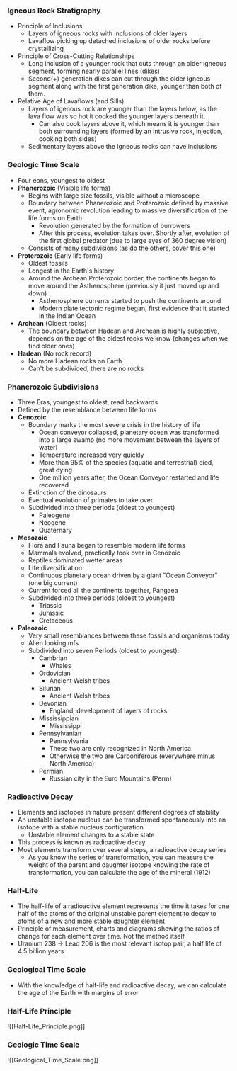 ### Igneous Rock Stratigraphy
 - Principle of Inclusions
	 - Layers of igneous rocks with inclusions of older layers
	 - Lavaflow picking up detached inclusions of older rocks before crystallizing
 - Principle of Cross-Cutting Relationships
	 - Long inclusion of a younger rock that cuts through an older igneous segment, forming nearly parallel lines (dikes)
	 - Second(+) generation dikes can cut through the older igneous segment along with the first generation dike, younger than both of them.
 - Relative Age of Lavaflows (and Sills)
	 - Layers of igenous rock are younger than the layers below, as the lava flow was so hot it cooked the younger layers beneath it.
		 - Can also cook layers above it, which means it is younger than both surrounding layers (formed by an intrusive rock, injection, cooking both sides)
	 - Sedimentary layers above the igneous rocks can have inclusions

### Geologic Time Scale
 - Four eons, youngest to oldest
 - **Phanerozoic** (Visible life forms)
	 - Begins with large size fossils, visible without a microscope
	 - Boundary between Phanerozoic and Proterozoic defined by massive event, agronomic revolution leading to massive diversification of the life forms on Earth
		 - Revolution generated by the formation of burrowers
		 - After this process, evolution takes over. Shortly after, evolution of the first global predator (due to large eyes of 360 degree vision)
	 - Consists of many subdivisions (as do the others, cover this one)
 - **Proterozoic** (Early life forms)
	 - Oldest fossils
	 - Longest in the Earth's history
	 - Around the Archean Proterozoic border, the continents began to move around the Asthenosphere (previously it just moved up and down)
		 - Asthenosphere currents started to push the continents around
		 - Modern plate tectonic regime began, first evidence that it started in the Indian Ocean
 - **Archean** (Oldest rocks)
	 - The boundary between Hadean and Archean is highly subjective, depends on the age of the oldest rocks we know (changes when we find older ones)
 - **Hadean** (No rock record)
	 - No more Hadean rocks on Earth
	 - Can't be subdivided, there are no rocks

### Phanerozoic Subdivisions
 - Three Eras, youngest to oldest, read backwards
 - Defined by the resemblance between life forms
 - **Cenozoic**
	 - Boundary marks the most severe crisis in the history of life
		 - Ocean conveyor collapsed, planetary ocean was transformed into a large swamp (no more movement between the layers of water)
		 - Temperature increased very quickly
		 - More than 95% of the species (aquatic and terrestrial) died, great dying
		 - One million years after, the Ocean Conveyor restarted and life recovered
	 - Extinction of the dinosaurs
	 - Eventual evolution of primates to take over
	 - Subdivided into three periods (oldest to youngest)
		 - Paleogene
		 - Neogene
		 - Quaternary
 - **Mesozoic**
	 - Flora and Fauna began to resemble modern life forms
	 - Mammals evolved, practically took over in Cenozoic
	 - Reptiles dominated wetter areas
	 - Life diversification
	 - Continuous planetary ocean driven by a giant "Ocean Conveyor" (one big current)
	 - Current forced all the continents together, Pangaea
	 - Subdivided into three periods (oldest to youngest)
		 - Triassic
		 - Jurassic
		 - Cretaceous
 - **Paleozoic**
	 - Very small resemblances between these fossils and organisms today
	 - Alien looking mfs
	 - Subdivided into seven Periods (oldest to youngest):
		 - Cambrian
			 - Whales
		 - Ordovician
			 - Ancient Welsh tribes
		 - Silurian
			 - Ancient Welsh tribes
		 - Devonian
			 - England, development of layers of rocks
		 - Mississippian
			 - Mississippi
		 - Pennsylvanian
			 - Pennsylvania
			 - These two are only recognized in North America
			 - Otherwise the two are Carboniferous (everywhere minus North America)
		 - Permian
			 - Russian city in the Euro Mountains (Perm)

### Radioactive Decay
 - Elements and isotopes in nature present different degrees of stability
 - An unstable isotope nucleus can be transformed spontaneously into an isotope with a stable nucleus configuration
	 - Unstable element changes to a stable state
 - This process is known as radioactive decay
 - Most elements transform over several steps, a radioactive decay series
	 - As you know the series of transformation, you can measure the weight of the parent and daughter isotope knowing the rate of transformation, you can calculate the age of the mineral (1912)

### Half-Life
 - The half-life of a radioactive element represents the time it takes for one half of the atoms of the original unstable parent element to decay to atoms of a new and more stable daughter element
 - Principle of measurement, charts and diagrams showing the ratios of change for each element over time. Not the method itself
 - Uranium 238 -> Lead 206 is the most relevant isotop pair, a half life of 4.5 billion years

### Geological Time Scale
 - With the knowledge of half-life and radioactive decay, we can calculate the age of the Earth with margins of error

### Half-Life Principle
![[Half-Life_Principle.png]]

### Geologic Time Scale
![[Geological_Time_Scale.png]]